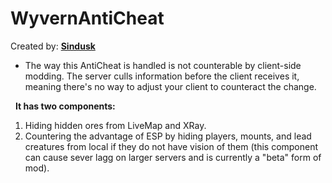 # WyvernAntiCheat
Created by: **[Sindusk](https://github.com/Sindusk)**

- The way this AntiCheat is handled is not counterable by client-side modding. The server culls information before the client receives it, meaning there's no way to adjust your client to counteract the change.

  
**It has two components:** 
1. Hiding hidden ores from LiveMap and XRay.
2. Countering the advantage of ESP by hiding players, mounts, and lead creatures from local if they do not have vision of them (this component can cause sever lagg on larger servers and is currently a "beta" form of mod).
